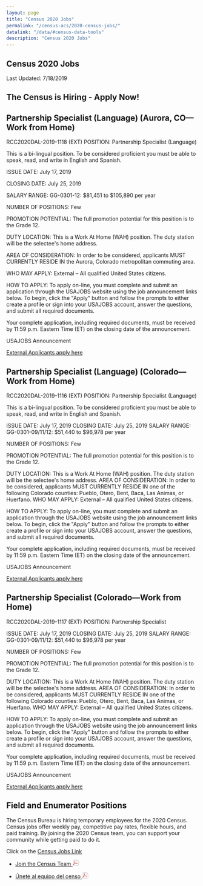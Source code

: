 ```yaml
---
layout: page
title: "Census 2020 Jobs"
permalink: "/census-acs/2020-census-jobs/"
datalink: "/data/#census-data-tools"
description: "Census 2020 Jobs"
---
```


## Census 2020 Jobs

Last Updated: 7/18/2019

## The Census is Hiring - Apply Now!

## Partnership Specialist (Language) (Aurora, CO—Work from Home)

RCC2020DAL-2019-1118 (EXT)
POSITION: Partnership Specialist (Language)

This is a bi-lingual position. To be considered proficient you must be able to speak, read, and write in English and Spanish.

ISSUE DATE: July 17, 2019

CLOSING DATE: July 25, 2019

SALARY RANGE: GG-0301-12:  $81,451 to $105,890 per year

NUMBER OF POSITIONS: Few

PROMOTION POTENTIAL: The full promotion potential for this position is to the Grade 12.

DUTY LOCATION: This is a Work At Home (WAH) position. The duty station will be the selectee's home address.

AREA OF CONSIDERATION: In order to be considered, applicants MUST CURRENTLY RESIDE IN the Aurora, Colorado metropolitan commuting area.

WHO MAY APPLY: External – All qualified United States citizens.

HOW TO APPLY: To apply on-line, you must complete and submit an application through the USAJOBS website using the job announcement links below. To begin, click the "Apply" button and follow the prompts to either create a profile or sign into your USAJOBS account, answer the questions, and submit all required documents.

Your complete application, including required documents, must be received by 11:59 p.m. Eastern Time (ET) on the closing date of the announcement.

USAJOBS Announcement

[External Applicants apply here](https://www.usajobs.gov/GetJob/ViewDetails/539516800?#)

## Partnership Specialist (Language) (Colorado—Work from Home)
RCC2020DAL-2019-1116 (EXT)
POSITION: Partnership Specialist (Language)

This is a bi-lingual position. To be considered proficient you must be able to speak, read, and write in English and Spanish.

ISSUE DATE: July 17, 2019
CLOSING DATE: July 25, 2019
SALARY RANGE: GG-0301-09/11/12:  $51,440 to $96,978 per year

NUMBER OF POSITIONS: Few

PROMOTION POTENTIAL: The full promotion potential for this position is to the Grade 12.

DUTY LOCATION: This is a Work At Home (WAH) position. The duty station will be the selectee's home address.
AREA OF CONSIDERATION: In order to be considered, applicants MUST CURRENTLY RESIDE IN one of the following Colorado counties:  Pueblo, Otero, Bent, Baca, Las Animas, or Huerfano.
WHO MAY APPLY: External – All qualified United States citizens.

HOW TO APPLY: To apply on-line, you must complete and submit an application through the USAJOBS website using the job announcement links below. To begin, click the "Apply" button and follow the prompts to either create a profile or sign into your USAJOBS account, answer the questions, and submit all required documents.

Your complete application, including required documents, must be received by 11:59 p.m. Eastern Time (ET) on the closing date of the announcement.

USAJOBS Announcement

[External Applicants apply here](https://www.usajobs.gov/GetJob/ViewDetails/539516200?#)

## Partnership Specialist (Colorado—Work from Home)

RCC2020DAL-2019-1117 (EXT)
POSITION: Partnership Specialist  

ISSUE DATE: July 17, 2019
CLOSING DATE: July 25, 2019
SALARY RANGE: GG-0301-09/11/12:  $51,440 to $96,978 per year

NUMBER OF POSITIONS: Few

PROMOTION POTENTIAL: The full promotion potential for this position is to the Grade 12.

DUTY LOCATION: This is a Work At Home (WAH) position. The duty station will be the selectee's home address.
AREA OF CONSIDERATION: In order to be considered, applicants MUST CURRENTLY RESIDE IN one of the following Colorado counties:  Pueblo, Otero, Bent, Baca, Las Animas, or Huerfano.
WHO MAY APPLY: External – All qualified United States citizens.

HOW TO APPLY: To apply on-line, you must complete and submit an application through the USAJOBS website using the job announcement links below. To begin, click the "Apply" button and follow the prompts to either create a profile or sign into your USAJOBS account, answer the questions, and submit all required documents.

Your complete application, including required documents, must be received by 11:59 p.m. Eastern Time (ET) on the closing date of the announcement.

USAJOBS Announcement

[External Applicants apply here](https://www.usajobs.gov/GetJob/ViewDetails/539516600?#)


## Field and Enumerator Positions
The Census Bureau is hiring temporary employees for the 2020 Census. Census jobs offer weekly pay, competitive pay rates, flexible hours, and paid training. By joining the 2020 Census team, you can support your community while getting paid to do it.  

Click on the [Census Jobs Link](https://2020census.gov/jobs?utm_campaign=20190228msc20s1ccrcrsc&utm_medium=email&utm_source=govdelivery)

* [Join the Census Team ![pdf](/images/page_white_acrobat.png 'download pdf file')](https://drive.google.com/open?id=1qNtXrjcCS9ctbpR5J-lfc1eBvC3bDJ6h)

* [Únete al equipo del censo ![pdf](/images/page_white_acrobat.png 'descargar archivo pdf')](https://drive.google.com/open?id=1dazKUFOSc1EtuAMk1xgyjco8Ec7Uqk5L) 
